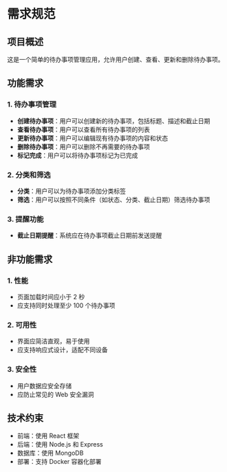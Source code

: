 # 需求规范

## 项目概述

这是一个简单的待办事项管理应用，允许用户创建、查看、更新和删除待办事项。

## 功能需求

### 1. 待办事项管理

- **创建待办事项**：用户可以创建新的待办事项，包括标题、描述和截止日期
- **查看待办事项**：用户可以查看所有待办事项的列表
- **更新待办事项**：用户可以编辑现有待办事项的内容和状态
- **删除待办事项**：用户可以删除不再需要的待办事项
- **标记完成**：用户可以将待办事项标记为已完成

### 2. 分类和筛选

- **分类**：用户可以为待办事项添加分类标签
- **筛选**：用户可以按照不同条件（如状态、分类、截止日期）筛选待办事项

### 3. 提醒功能

- **截止日期提醒**：系统应在待办事项截止日期前发送提醒

## 非功能需求

### 1. 性能

- 页面加载时间应小于 2 秒
- 应支持同时处理至少 100 个待办事项

### 2. 可用性

- 界面应简洁直观，易于使用
- 应支持响应式设计，适配不同设备

### 3. 安全性

- 用户数据应安全存储
- 应防止常见的 Web 安全漏洞

## 技术约束

- 前端：使用 React 框架
- 后端：使用 Node.js 和 Express
- 数据库：使用 MongoDB
- 部署：支持 Docker 容器化部署